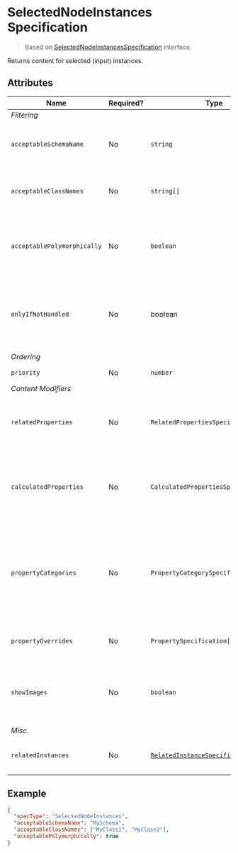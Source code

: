 # SelectedNodeInstances Specification

> Based on [SelectedNodeInstancesSpecification]($presentation-common) interface.

Returns content for selected (input) instances.

## Attributes

| Name                        | Required? | Type                                                                                | Default | Meaning                                                                                                                                                                                                                                                    |
| --------------------------- | --------- | ----------------------------------------------------------------------------------- | ------- | ---------------------------------------------------------------------------------------------------------------------------------------------------------------------------------------------------------------------------------------------------------- |
| *Filtering*                 |
| `acceptableSchemaName`      | No        | `string`                                                                            | `""`    | Filter selected nodes by specified schema name. All schemas are accepted if not specified.                                                                                                                                                                 |
| `acceptableClassNames`      | No        | `string[]`                                                                          | `[]`    | Filter selected nodes by specified class names. All classes are accepted if not specified.                                                                                                                                                                 |
| `acceptablePolymorphically` | No        | `boolean`                                                                           | `false` | Should `acceptableClassNames` property be checked polymorphically. If true, all derived classes are accepted as well.                                                                                                                                      |
| `onlyIfNotHandled`          | No        | boolean                                                                             | `false` | Identifies whether we should ignore this specification if there is already an existing specification with higher `priority` that already provides content.                                                                                                 |
| *Ordering*                  |
| `priority`                  | No        | `number`                                                                            | `1000`  | Changes the order of specifications.                                                                                                                                                                                                                       |
| *Content Modifiers*         |
| `relatedProperties`         | No        | `RelatedPropertiesSpecification[]`                                                  | `[]`    | Specifications of [related properties](./Terminology.md#related-properties) which are included in the generated content. *See [this page](./RelatedPropertiesSpecification.md) for more details*                                                           |
| `calculatedProperties`      | No        | `CalculatedPropertiesSpecification[]`                                               | `[]`    | Specifications of calculated properties whose values are generated using provided ECExpressions. *See [this page](./CalculatedPropertiesSpecification.md) for more details*                                                                                |
| `propertyCategories`        | No        | `PropertyCategorySpecification[]`                                                   | `[]`    | Specifications for custom categories. Simply defining the categories does nothing - they have to be referenced from `PropertySpecification` defined in `propertyOverrides` by `id`. *See [this page](./PropertyCategorySpecification.md) for more details* |
| `propertyOverrides`         | No        | `PropertySpecification[]`                                                           | `[]`    | Specifications for various property overrides. *See [this page](./PropertySpecification.md) for more details*                                                                                                                                              |
| `showImages`                | No        | `boolean`                                                                           | `false` | Should image IDs be calculated for the returned instances. When `true`, [ImageIdOverride](../customization/ImageIdOverride.md) rules get applied when creating content.                                                                                    |
| *Misc.*                     |
| `relatedInstances`          | No        | [`RelatedInstanceSpecification[]`](../Common-Rules/RelatedInstanceSpecification.md) | `[]`    | Specifications of [related instances](../Common-Rules/RelatedInstanceSpecification.md) that can be used in content creation.                                                                                                                               |

## Example

```JSON
{
  "specType": "SelectedNodeInstances",
  "acceptableSchemaName": "MySchema",
  "acceptableClassNames": ["MyClass1", "MyClass2"],
  "acceptablePolymorphically": true
}
```
